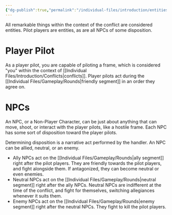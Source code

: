 ```yaml
---
{"dg-publish":true,"permalink":"/individual-files/introduction/entities/"}
---
```


All remarkable things within the context of the conflict are considered entities. Pilot players are entities, as are all NPCs of some disposition.

# Player Pilot
As a player pilot, you are capable of piloting a frame, which is considered "you" within the context of [[Individual Files/Introduction/Conflicts\|conflicts]]. Player pilots act during the [[Individual Files/Gameplay/Rounds\|friendly segment]] in an order they agree on.

# NPCs
An NPC, or a Non-Player Character, can be just about anything that can move, shoot, or interact with the player pilots, like a hostile frame. Each NPC has some sort of disposition toward the player pilots.

Determining disposition is a narrative act performed by the handler. An NPC can be allied, neutral, or an enemy.
* Ally NPCs act on the [[Individual Files/Gameplay/Rounds\|ally segment]] right after the pilot players. They are friendly towards the pilot players, and fight alongside them. If antagonized, they can become neutral or even enemies.
* Neutral NPCs act on the [[Individual Files/Gameplay/Rounds\|neutral segment]] right after the ally NPCs. Neutral NPCs are indifferent at the time of the conflict, and fight for themselves, switching allegiances whenever it suits them.
* Enemy NPCs act on the [[Individual Files/Gameplay/Rounds\|enemy segment]] right after the neutral NPCs. They fight to kill the pilot players.
